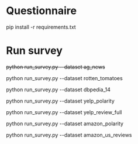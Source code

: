 # Questionnaire

pip install -r requirements.txt

# Run survey
~~python run_survey.py --dataset ag_news~~

python run_survey.py --dataset rotten_tomatoes

python run_survey.py --dataset dbpedia_14

python run_survey.py --dataset yelp_polarity

python run_survey.py --dataset yelp_review_full

python run_survey.py --dataset amazon_polarity

python run_survey.py --dataset amazon_us_reviews





